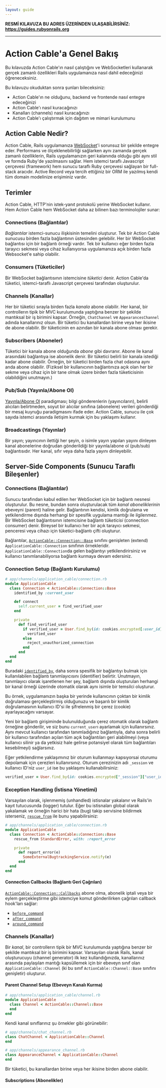```yaml
---
layout: guide
---
```


**RESMİ KILAVUZA BU ADRES ÜZERİNDEN ULAŞABİLİRSİNİZ: <https://guides.rubyonrails.org>**

--------------------------------------------------------------------------------

Action Cable'a Genel Bakış
=====================

Bu kılavuzda Action Cable'ın nasıl çalıştığını ve WebSocketleri kullanarak
gerçek zamanlı özellikleri Rails uygulamanıza nasıl dahil edeceğinizi öğreneceksiniz.

Bu kılavuzu okuduktan sonra şunları bileceksiniz:

* Action Cable'ın ne olduğunu, backend ve frontende nasıl entegre edeceğinizi 
* Action Cable'ı nasıl kuracağınızı
* Kanalları (channels) nasıl kuracağınızı
* Action Cable'ı çalıştırmak için dağıtım ve mimari kurulumunu

Action Cable Nedir? 
---------------------

Action Cable, Rails uygulamanıza
[WebSocket](https://en.wikipedia.org/wiki/WebSocket)'i sorunsuz bir şekilde entegre eder.
Performans ve ölçeklenebilirliği sağlarken aynı zamanda gerçek zamanlı özelliklerin,
Rails uygulamanızın geri kalanında olduğu gibi aynı stil ve formda Ruby'de yazılmasını sağlar. 
Hem istemci taraflı Javascript çerçevesi (framework) hem sunucu taraflı Ruby çerçevesi
sağlayan bir full-stack aracıdır. Active Record veya tercih ettiğiniz bir ORM ile 
yazılmış kendi tüm domain modelinize erişiminiz vardır.

Terimler
-----------

Action Cable, HTTP'nin istek-yanıt protokolü yerine WebSocket kullanır.
Hem Action Cable hem WebSocket daha az bilinen bazı terminolojiler sunar:

### Connections (Bağlantılar)

*Bağlantılar* istemci-sunucu ilişkisinin temelini oluşturur. Tek bir Action Cable sunucusu birden fazla bağlantının üstesinden gelebilir. Her bir WebSocket bağlantısı için bir bağlantı örneği vardır. Tek bir kullanıcı eğer birden fazla tarayıcı sekmesi veya cihaz kullanıyorsa uygulamanıza açık birden fazla Websocket'e sahip olabilir. 

### Consumers (Tüketiciler)

Bir WebSocket bağlantısının istemcisine *tüketici* denir. Action Cable'da tüketici, istemci-taraflı Javascript çerçevesi tarafından oluşturulur.

### Channels (Kanallar)

Her bir tüketici sırayla birden fazla *kanala* abone olabilir. Her kanal, bir controllerın tipik bir MVC kurulumunda yaptığına benzer bir şekilde mantıksal bir iş birimini kapsar. Örneğin, `ChatChannel` ve `AppearancesChannel` adında kanallarınız olsun. Bir tüketici bu kanallardan birine veya her ikisine de abone olabilir. Bir tüketicinin en azından bir kanala abone olması gerekir.

### Subscribers (Aboneler)

Tüketici bir kanala abone olduğunda *abone* gibi davranır. Abone ile kanal arasındaki bağlantıya ise abonelik denir. Bir tüketici belirli bir kanala istediği kadar abone olabilir. Örneğin, bir tüketici birden fazla chat odasına aynı anda abone olabilir. (Fiziksel bir kullanıcının bağlantınıza açık olan her bir sekme veya cihaz için bir tane olmak üzere birden fazla tüketicisinin olabildiğini unutmayın.)

### Pub/Sub (Yayınla/Abone Ol)

[Yayınla/Abone Ol](https://en.wikipedia.org/wiki/Publish%E2%80%93subscribe_pattern) paradigması; bilgi gönderenlerin (yayıncıların), belirli alıcıları belirtmeden, soyut bir alıcılar sınıfına (abonelere) verileri gönderdiği bir mesaj kuyruğu paradigmasını ifade eder. Action Cable, sunucu ile çok sayıda istemci arasında iletişim kurmak için bu yaklaşımı kullanır.

### Broadcastings (Yayınlar)

Bir yayın; yayıncının ilettiği her şeyin, o isimle yayın yapılan yayını dinleyen kanal abonelerine doğrudan gönderildiği bir yayınla/abone ol (pub/sub) bağlantısıdır. Her kanal, sıfır veya daha fazla yayını dinleyebilir.

## Server-Side Components (Sunucu Taraflı Bileşenler)

### Connections (Bağlantılar)

Sunucu tarafından kabul edilen her WebSocket için bir bağlantı nesnesi oluşturulur. Bu nesne, bundan sonra oluşturulacak tüm *kanal aboneliklerinin* ebeveyni (parent) haline gelir. Bağlantının kendisi, kimlik doğrulama ve yetkilendirme dışında herhangi bir spesifik uygulama mantığı ile ilgilenmez. Bir WebSocket bağlantısının istemcisine bağlantı *tüketicisi* (connection consumer) denir. Bireysel bir kullanıcı her bir açık tarayıcı sekmesi, penceresi veya cihazı için tüketici-bağlantı çifti oluşturur.

Bağlantılar, [`ActionCable::Connection::Base`][] sınıfını genişleten (extend) `ApplicationCable::Connection` sınıfının örnekleridir. `ApplicationCable::Connection`da gelen bağlantıyı yetkilendirirsiniz ve kullanıcı tanımlanabiliyorsa bağlantı kurmaya devam edersiniz.

### Connection Setup (Bağlantı Kurulumu)

```ruby
# app/channels/application_cable/connection.rb
module ApplicationCable
  class Connection < ActionCable::Connection::Base
    identified_by :current_user

    def connect
      self.current_user = find_verified_user
    end

    private
      def find_verified_user
        if verified_user = User.find_by(id: cookies.encrypted[:user_id])
          verified_user
        else
          reject_unauthorized_connection
        end
      end
  end
end
```

Buradaki [`identified_by`][], daha sonra spesifik bir bağlantıyı bulmak için kullanılabilen bağlantı tanımlayıcısını (identifier) belirtir. Unutmayın, tanımlayıcı olarak işaretlenen her şey, bağlantı dışında oluşturulan herhangi bir kanal örneği üzerinde otomatik olarak aynı isimle bir temsilci oluşturur.

Bu örnek, uygulamanızın başka bir yerinde kullanıcının çoktan bir kimlik doğrulaması gerçekleştirmiş olduğunuzu ve başarılı bir kimlik doğrulamasının kullanıcı ID'si ile şifrelenmiş bir çerez (cookie) ayarlayacağını varsayar. 

Yeni bir bağlantı girişiminde bulunulduğunda çerez otomatik olarak bağlantı örneğine gönderilir, ve siz bunu `current_user`ı ayarlamak için kullanırsınız. Aynı mevcut kullanıcı tarafından tanımladığınız bağlantıyla, daha sonra belirli bir kullanıcı tarafından açılan tüm açık bağlantıları geri alabilmeyi (veya kullanıcı silinir ya da yetkisiz hale gelirse potansiyel olarak tüm bağlantıları kesebilmeyi) sağlarsınız. 

Eğer yetkilendirme yaklaşımınız bir oturum kullanmayı kapsıyorsai oturumu depolamak için çerezleri kullanırsınız. Oturum çerezinizin adı `_session` ve kullanıcı ID'niz  `user_id` ise bu yaklaşımı kullanabilirsiniz:

```ruby
verified_user = User.find_by(id: cookies.encrypted["_session"]["user_id"])
```

[`ActionCable::Connection::Base`]: https://api.rubyonrails.org/classes/ActionCable/Connection/Base.html
[`identified_by`]: https://api.rubyonrails.org/classes/ActionCable/Connection/Identification/ClassMethods.html#method-i-identified_by

### Exception Handling (İstisna Yönetimi)

Varsayılan olarak, işlenmemiş (unhandled) istisnalar yakalanır ve Rails'in kayıt tutucusunda (logger) tutulur. Eğer bu istisnaları global olarak yakalamak ve örneğin harici bir hata (bug) takip servisine bildirmek isterseniz, [`rescue_from`][] ile bunu yapabilirsiniz:

```ruby
# app/channels/application_cable/connection.rb
module ApplicationCable
  class Connection < ActionCable::Connection::Base
    rescue_from StandardError, with: :report_error

    private
      def report_error(e)
        SomeExternalBugtrackingService.notify(e)
      end
  end
end
```

[`rescue_from`]: https://api.rubyonrails.org/classes/ActiveSupport/Rescuable/ClassMethods.html#method-i-rescue_from

#### Connection Callbacks (Bağlantı Geri Çağrıları)

[`ActionCable::Connection::Callbacks`][] abone olma, abonelik iptali veya bir eylem gerçekleştirme gibi istemciye komut gönderilirken çağrılan callback hook'ları sağlar:

* [`before_command`][]
* [`after_command`][]
* [`around_command`][]

[`ActionCable::Connection::Callbacks`]: https://api.rubyonrails.org/classes/ActionCable/Connection/Callbacks.html
[`after_command`]: https://api.rubyonrails.org/classes/ActionCable/Connection/Callbacks/ClassMethods.html#method-i-after_command
[`around_command`]: https://api.rubyonrails.org/classes/ActionCable/Connection/Callbacks/ClassMethods.html#method-i-around_command
[`before_command`]: https://api.rubyonrails.org/classes/ActionCable/Connection/Callbacks/ClassMethods.html#method-i-before_command

### Channels (Kanallar)

Bir *kanal*, bir controllerın tipik bir MVC kurulumunda yaptığına benzer bir şekilde mantıksal bir iş birimini kapsar. Varsayılan olarak Rails, kanal oluşturucuyu (channel generator) ilk kez kullandığınızda, kanallarınız arasında paylaşılan mantığı kapsüllemek için bir ebeveyn sınıf olan `ApplicationCable::Channel` (ki bu sınıf `ActionCable::Channel::Base` sınıfını genişletir) oluşturur.

#### Parent Channel Setup (Ebeveyn Kanalı Kurma)

```ruby
# app/channels/application_cable/channel.rb
module ApplicationCable
  class Channel < ActionCable::Channel::Base
  end
end
```

Kendi kanal sınıflarınız şu örnekler gibi görünebilir:

```ruby
# app/channels/chat_channel.rb
class ChatChannel < ApplicationCable::Channel
end
```

```ruby
# app/channels/appearance_channel.rb
class AppearanceChannel < ApplicationCable::Channel
end
```

[`ActionCable::Channel::Base`]: https://api.rubyonrails.org/classes/ActionCable/Channel/Base.html

Bir tüketici, bu kanallardan birine veya her ikisine birden abone olabilir.

#### Subscriptions (Abonelikler)

